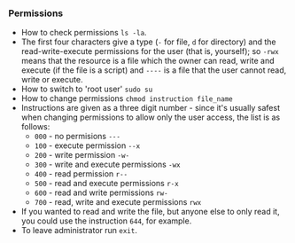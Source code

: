 ### Permissions
- How to check permissions `ls -la`.
- The first four characters give a type (`-` for file, `d` for directory) and the read-write-execute permissions for the user (that is, yourself); so `-rwx` means that the resource is a file which the owner can read, write and execute (if the file is a script) and `----` is a file that the user cannot read, write or execute.
- How to switch to 'root user' `sudo su`
- How to change permissions `chmod instruction file_name`
- Instructions are given as a three digit number - since it's usually safest when changing permissions to allow only the user access, the list is as follows:
  - `000` - no permisions `---`
  - `100` - execute permission `--x`
  - `200` - write permission `-w-`
  - `300` - write and execute permissions `-wx`
  - `400` - read permission `r--`
  - `500` - read and execute permissions `r-x`
  - `600` - read and write permissions `rw-`
  - `700` - read, write and execute permissions `rwx`
- If you wanted to read and write the file, but anyone else to only read it, you could use the instruction `644`, for example.
- To leave administrator run `exit`.